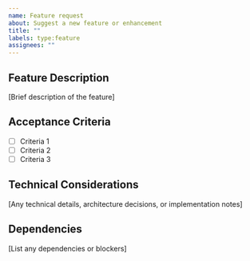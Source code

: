 ```yaml
---
name: Feature request
about: Suggest a new feature or enhancement
title: ""
labels: type:feature
assignees: ""
---
```


## Feature Description

[Brief description of the feature]

## Acceptance Criteria

- [ ] Criteria 1
- [ ] Criteria 2
- [ ] Criteria 3

## Technical Considerations

[Any technical details, architecture decisions, or implementation notes]

## Dependencies

[List any dependencies or blockers]
